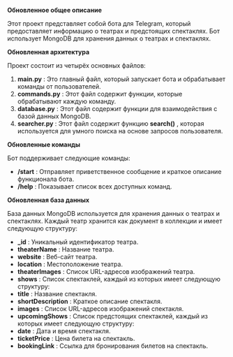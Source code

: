 
**Обновленное общее описание**

Этот проект представляет собой бота для Telegram, который предоставляет информацию о театрах и предстоящих спектаклях. Бот использует MongoDB для хранения данных о театрах и спектаклях.

**Обновленная архитектура**

Проект состоит из четырёх основных файлов:

1. **main.py** : Это главный файл, который запускает бота и обрабатывает команды от пользователей.
2. **commands.py** : Этот файл содержит функции, которые обрабатывают каждую команду.
3. **database.py** : Этот файл содержит функции для взаимодействия с базой данных MongoDB.
4. **searcher.py** : Этот файл содержит функцию **search()** , которая используется для умного поиска на основе запросов пользователя.

**Обновленные команды**

Бот поддерживает следующие команды:

* **/start** : Отправляет приветственное сообщение и краткое описание функционала бота.
* **/help** : Показывает список всех доступных команд.

**Обновленная база данных**

База данных MongoDB используется для хранения данных о театрах и спектаклях. Каждый театр хранится как документ в коллекции и имеет следующую структуру:

* **_id** : Уникальный идентификатор театра.
* **theaterName** : Название театра.
* **website** : Веб-сайт театра.
* **location** : Местоположение театра.
* **theaterImages** : Список URL-адресов изображений театра.
* **shows** : Список спектаклей, каждый из которых имеет следующую структуру:
* **title** : Название спектакля.
* **shortDescription** : Краткое описание спектакля.
* **images** : Список URL-адресов изображений спектакля.
* **upcomingShows** : Список предстоящих спектаклей, каждый из которых имеет следующую структуру:
* **date** : Дата и время спектакля.
* **ticketPrice** : Цена билета на спектакль.
* **bookingLink** : Ссылка для бронирования билетов на спектакль.
